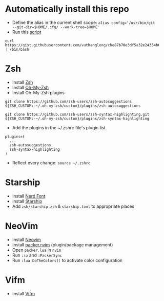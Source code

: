 # Automatically install this repo
- Define the alias in the current shell scope: `alias config='/usr/bin/git --git-dir=$HOME/.cfg/ --work-tree=$HOME'`
- Run this [script](https://gist.github.com/vuthanglong/cbe87b70e3df5a32e24354b6bd33eb64)
```
curl https://gist.githubusercontent.com/vuthanglong/cbe87b70e3df5a32e24354b6bd33eb64/raw | /bin/bash
```

# Zsh
- Install [Zsh](https://github.com/ohmyzsh/ohmyzsh/wiki/Installing-ZSH)
- Install [Oh-My-Zsh](https://ohmyz.sh/)
- Install Oh-My-Zsh plugins

```
git clone https://github.com/zsh-users/zsh-autosuggestions ${ZSH_CUSTOM:-~/.oh-my-zsh/custom}/plugins/zsh-autosuggestions

git clone https://github.com/zsh-users/zsh-syntax-highlighting.git ${ZSH_CUSTOM:-~/.oh-my-zsh/custom}/plugins/zsh-syntax-highlighting
```
- Add the plugins in the ~/.zshrc file's plugin list.

```
plugins=(
  ...
  zsh-autosuggestions
  zsh-syntax-highlighting
)
```
- Reflect every change: `source ~/.zshrc`
# Starship
- Install [Nerd Font](https://www.nerdfonts.com/) 
- Install [Starship](https://starship.rs/guide/#%F0%9F%9A%80-installation)
- Add `zsh/starship.zsh` & `starship.toml` to appropriate places
# NeoVim
- Install [Neovim](https://github.com/neovim/neovim/wiki/Building-Neovim)
- Install [packer.nvim](https://github.com/wbthomason/packer.nvim) (plugin/package management)
- Open `packer.lua` in `nvim`
- Run `:so` and `:PackerSync`
- Run `:lua DoTheColors()` to activate color configuration

# Vifm
- Install [Vifm](https://vifm.info/)
